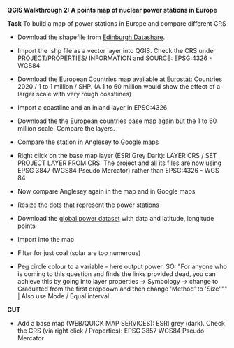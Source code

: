 **QGIS Walkthrough 2: A points map of nuclear power stations in Europe**

**Task**
To build a map of power stations in Europe and compare different CRS

- Download the shapefile from [Edinburgh Datashare](https://datashare.ed.ac.uk/handle/10283/2464?show=full).

- Import the .shp file as a vector layer into QGIS. Check the CRS under PROJECT/PROPERTIES/ INFORMATION and SOURCE: EPSG:4326 - WGS84

- Download the European Countries map available at [Eurostat](https://ec.europa.eu/eurostat/web/gisco/geodata/reference-data/administrative-units-statistical-units/countries): Countries 2020 / 1 to 1 million / SHP. (A 1 to 60 million would show the effect of a larger scale with very rough coastlines)

- Import a coastline and an inland layer in EPSG:4326

- Download the the European countries base map again but the 1 to 60 million scale. Compare the layers.

- Compare the station in Anglesey to [Google maps](https://www.google.com/maps/place/North+Wales/@53.4141455,-4.4818501,15.89z/data=!4m5!3m4!1s0x486541b670202709:0x87f67d40aaba0eb1!8m2!3d53.0711149!4d-3.8080783)

- Right click on the base map layer (ESRI Grey Dark): LAYER CRS / SET PROJECT LAYER FROM CRS. The project and all its files are now using EPSG 3847 (WGS84 Pseudo Mercator) rather than EPSG:4326 - WGS 84

- Now compare Anglesey again in the map and in Google maps

- Resize the dots that represent the power stations

- Download the [global power dataset](https://datasets.wri.org/dataset/globalpowerplantdatabase) with data and latitude, longitude points

- Import into the map

- Filter for just coal (solar are too numerous)

- Peg circle colour to a variable - here output power. SO: "For anyone who is coming to this question and finds the links provided dead, you can achieve this by going into layer properties -> Symbology -> change to Graduated from the first dropdown and then change 'Method' to 'Size'."" | Also use Mode / Equal interval

**CUT**
- Add a base map (WEB/QUICK MAP SERVICES): ESRI grey (dark). Check the CRS (via right click / Properties): EPSG 3857 WGS84 Pseudo Mercator
